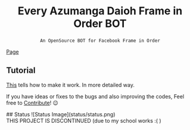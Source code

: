<h1 align="center">Every Azumanga Daioh Frame in Order BOT</h1>

<div align="center">

`An OpenSource BOT for Facebook Frame in Order`<br>

</div>

[Page](https://www.facebook.com/everyazumangadaiohframeinorder/)


## Tutorial
[This](https://github.com/fearocanity/ebtrfio-template) tells how to make it work. In more detailed way.

If you have ideas or fixes to the bugs and also improving the codes, Feel free to [Contribute](./CONTRIBUTING.md)! 😉
</div>


</div>
## Status
![Status Image](status/status.png)
<div>
THIS PROJECT IS DISCONTINUED (due to my school works :( )
